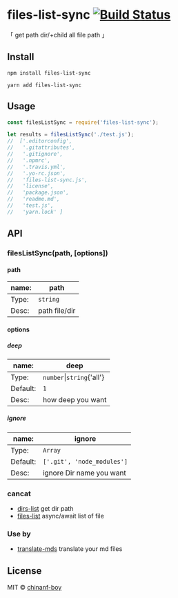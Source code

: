 # files-list-sync [![Build Status](https://travis-ci.org/chinanf-boy/files-list-sync.svg?branch=master)](https://travis-ci.org/chinanf-boy/files-list-sync)

「 get path dir/+child all file path 」

## Install

```
npm install files-list-sync
```

```
yarn add files-list-sync
```

## Usage

```js
const filesListSync = require('files-list-sync');

let results = filesListSync('./test.js');
//  ['.editorconfig',
//   '.gitattributes',
//   '.gitignore',
//   '.npmrc',
//   '.travis.yml',
//   '.yo-rc.json',
//   'files-list-sync.js',
//   'license',
//   'package.json',
//   'readme.md',
//   'test.js',
//   'yarn.lock' ]
```

## API

### filesListSync(path, [options])

#### path

| name: | path          |
| ----- | ------------- |
| Type: | `string`      |
| Desc: | path file/dir |

#### options

##### deep

| name:    | deep                      |
| -------- | ------------------------- |
| Type:    | `number`\|`string`{'all'} |
| Default: | `1`                       |
| Desc:    | how deep you want         |

##### ignore

| name:    | ignore                     |
| -------- | -------------------------- |
| Type:    | `Array`                    |
| Default: | `['.git', 'node_modules']` |
| Desc:    | ignore Dir name you want   |

### cancat

- [dirs-list](https://github.com/chinanf-boy/dirs-list) get dir path
- [files-list](https://github.com/chinanf-boy/files-list) async/await list of file

### Use by

- [translate-mds](https://github.com/chinanf-boy/translate-mds) translate your md files

## License

MIT © [chinanf-boy](http://llever.com)
